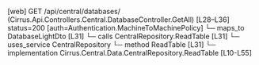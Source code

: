 [web] GET /api/central/databases/  (Cirrus.Api.Controllers.Central.DatabaseController.GetAll)  [L28–L36] status=200 [auth=Authentication.MachineToMachinePolicy]
  └─ maps_to DatabaseLightDto [L31]
  └─ calls CentralRepository.ReadTable [L31]
  └─ uses_service CentralRepository
    └─ method ReadTable [L31]
      └─ implementation Cirrus.Central.Data.CentralRepository.ReadTable [L10-L55]

